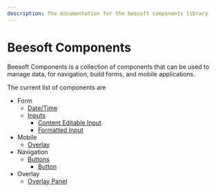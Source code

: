 ```yaml
---
description: The documentation for the beesoft components library
---
```


# Beesoft Components

Beesoft Components is a collection of components that can be used to manage data, for navigation, build forms, and mobile applications.

The current list of components are

* Form
  * [Date/Time](form/date-time/)
  * [Inputs](form/inputs/)
    * [Content Editable Input](form/inputs/content-editable-input.md)
    * [Formatted Input](form/inputs/formatted-input.md)
* Mobile
  * [Overlay](mobile/overlay.md)
* Navigation
  * [Buttons](navigation/buttons/)
    * [Button](navigation/buttons/button.md)
* Overlay
  * [Overlay Panel](overlay/overlay-panel/)
